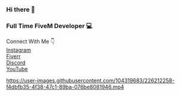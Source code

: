 ### Hi there 👋
### Full Time FiveM Developer 💻

Connect With Me 👇 <br>
[Instagram](https://www.instagram.com/blaster.suraj/) <br>
[Fiverr](https://www.fiverr.com/blastersuraj) <br>
[Discord](https://discord.gg/HGzjtD846H) <br>
[YouTube](https://www.youtube.com/@blastersuraj) <br>

https://user-images.githubusercontent.com/104319683/226212258-f4dbfb35-4f38-47c1-89ba-076be8081946.mp4

<!--
**blastersuraj/blastersuraj** is a ✨ _special_ ✨ repository because its `README.md` (this file) appears on your GitHub profile.

Hello, I am a multi-talented freelancer with expertise in various fields including Fivem RP development, graphic design, logo design, web development, website design, and social media handling. I have three years of experience in these fields and can provide high-quality work to my clients.
-->
